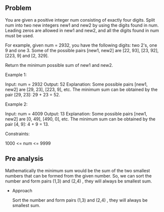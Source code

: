 ## Problem

You are given a positive integer num consisting of exactly four digits. Split num into two new integers new1 and new2 by using the digits found in num. Leading zeros are allowed in new1 and new2, and all the digits found in num must be used.

For example, given num = 2932, you have the following digits: two 2's, one 9 and one 3. Some of the possible pairs [new1, new2] are [22, 93], [23, 92], [223, 9] and [2, 329].

Return the minimum possible sum of new1 and new2.

Example 1:

Input: num = 2932
Output: 52
Explanation: Some possible pairs [new1, new2] are [29, 23], [223, 9], etc.
The minimum sum can be obtained by the pair [29, 23]: 29 + 23 = 52.

Example 2:

Input: num = 4009
Output: 13
Explanation: Some possible pairs [new1, new2] are [0, 49], [490, 0], etc.
The minimum sum can be obtained by the pair [4, 9]: 4 + 9 = 13.

Constraints:

1000 <= num <= 9999

## Pre analysis

Mathematically the minimum sum would be the sum of the two smallest numbers that can be formed from the given number. So, we can sort the number and form pairs (1,3) and (2,4) , they will always be smallest sum.

- Approach

  Sort the number and form pairs (1,3) and (2,4) , they will always be smallest sum.
